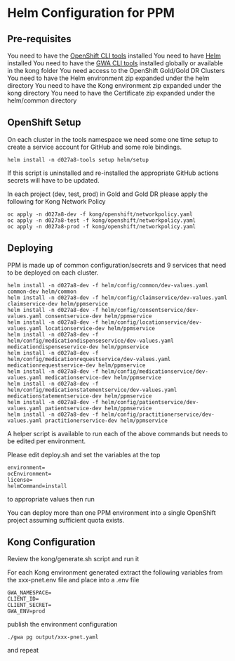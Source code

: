 # Helm Configuration for PPM

## Pre-requisites

You need to have the [OpenShift CLI tools](https://console.apps.gold.devops.gov.bc.ca/command-line-tools) installed
You need to have [Helm](https://helm.sh/docs/intro/install/) installed
You need to have the [GWA CLI tools](https://github.com/bcgov/gwa-cli) installed globally or available in the kong folder
You need access to the OpenShift Gold/Gold DR Clusters
You need to have the Helm environment zip expanded under the helm directory
You need to have the Kong environment zip expanded under the kong directory
You need to have the Certificate zip expanded under the helm/common directory

## OpenShift Setup

On each cluster in the tools namespace we need some one time setup to create a service account for GitHub and some role bindings.

```console
helm install -n d027a8-tools setup helm/setup
```

If this script is uninstalled and re-installed the appropriate GitHub actions secrets will have to be updated.

In each project (dev, test, prod) in Gold and Gold DR please apply the following for Kong Network Policy

```console
oc apply -n d027a8-dev -f kong/openshift/networkpolicy.yaml
oc apply -n d027a8-test -f kong/openshift/networkpolicy.yaml
oc apply -n d027a8-prod -f kong/openshift/networkpolicy.yaml
```

## Deploying

PPM is made up of common configuration/secrets and 9 services that need to be deployed on each cluster.

```console
helm install -n d027a8-dev -f helm/config/common/dev-values.yaml common-dev helm/common
helm install -n d027a8-dev -f helm/config/claimservice/dev-values.yaml claimservice-dev helm/ppmservice
helm install -n d027a8-dev -f helm/config/consentservice/dev-values.yaml consentservice-dev helm/ppmservice
helm install -n d027a8-dev -f helm/config/locationservice/dev-values.yaml locationservice-dev helm/ppmservice
helm install -n d027a8-dev -f helm/config/medicationdispenseservice/dev-values.yaml medicationdispenseservice-dev helm/ppmservice
helm install -n d027a8-dev -f helm/config/medicationrequestservice/dev-values.yaml medicationrequestservice-dev helm/ppmservice
helm install -n d027a8-dev -f helm/config/medicationservice/dev-values.yaml medicationservice-dev helm/ppmservice
helm install -n d027a8-dev -f helm/config/medicationstatementservice/dev-values.yaml medicationstatementservice-dev helm/ppmservice
helm install -n d027a8-dev -f helm/config/patientservice/dev-values.yaml patientservice-dev helm/ppmservice
helm install -n d027a8-dev -f helm/config/practitionerservice/dev-values.yaml practitionerservice-dev helm/ppmservice
```

A helper script is available to run each of the above commands but needs to be edited per environment.

Please edit deploy.sh and set the variables at the top

```console
environment=
ocEnvironment=
license=
helmCommand=install
```

to appropriate values then run

You can deploy more than one PPM environment into a single OpenShift project assuming sufficient quota exists.

## Kong Configuration

Review the kong/generate.sh script and run it

For each Kong environment generated extract the following variables from the xxx-pnet.env file and place into a .env file

```console
GWA_NAMESPACE=
CLIENT_ID=
CLIENT_SECRET=
GWA_ENV=prod
```

publish the environment configuration

```console
./gwa pg output/xxx-pnet.yaml
```

and repeat
